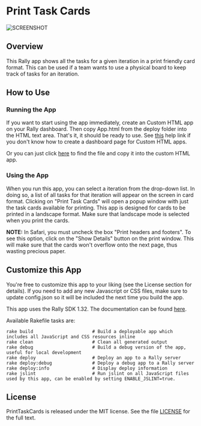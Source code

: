 Print Task Cards
==============

![SCREENSHOT](https://raw.github.com/RallyApps/PrintTaskCards/master/deploy/screenshot.png)

## Overview

This Rally app shows all the tasks for a given iteration in a print friendly card format. This can be used if a team wants to use a physical board to keep track of tasks for an iteration.

## How to Use

### Running the App

If you want to start using the app immediately, create an Custom HTML app on your Rally dashboard. Then copy App.html from the deploy folder into the HTML text area. That's it, it should be ready to use. See [this](http://www.rallydev.com/help/use_apps#create) help link if you don't know how to create a dashboard page for Custom HTML apps.

Or you can just click [here](https://raw.github.com/RallyApps/PrintTaskCards/master/deploy/App.html) to find the file and copy it into the custom HTML app.

### Using the App

When you run this app, you can select a iteration from the drop-down list. In doing so, a list of all tasks for that iteration will appear on the screen in card format. Clicking on "Print Task Cards" will open a popup window with just the task cards available for printing. This app is designed for cards to be printed in a landscape format. Make sure that landscape mode is selected when you print the cards.

<b>NOTE:</b> In Safari, you must uncheck the box "Print headers and footers". To see this option, click on the "Show Details" button on the print window. This will make sure that the cards won't overflow onto the next page, thus wasting precious paper.

## Customize this App

You're free to customize this app to your liking (see the License section for details). If you need to add any new Javascript or CSS files, make sure to update config.json so it will be included the next time you build the app.

This app uses the Rally SDK 1.32. The documentation can be found [here](http://developer.rallydev.com/help/app-sdk). 

Available Rakefile tasks are:

    rake build                      # Build a deployable app which includes all JavaScript and CSS resources inline
    rake clean                      # Clean all generated output
    rake debug                      # Build a debug version of the app, useful for local development
    rake deploy                     # Deploy an app to a Rally server
    rake deploy:debug               # Deploy a debug app to a Rally server
    rake deploy:info                # Display deploy information
    rake jslint                     # Run jslint on all JavaScript files used by this app, can be enabled by setting ENABLE_JSLINT=true.

## License

PrintTaskCards is released under the MIT license.  See the file [LICENSE](https://raw.github.com/RallyApps/PrintTaskCards/master/LICENSE) for the full text.